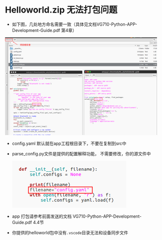 # Helloworld.zip 无法打包问题

- 如下图，几处地方命名需要一致（具体见文档VG710-Python-APP-Development-Guide.pdf 第4章）

![image-20211117174836484](images/image-20211117174836484.png)

- config.yaml 默认就在app工程根目录下，不要在复制到src中

- parse_config.py文件是提供的配置解释功能， 不需要修改，你的源文件中

  ![image-20211117174137361](images/image-20211117174137361.png)

- app 打包请参考前面发送的文档 VG710-Python-APP-Development-Guide.pdf 4.4节

- 你提供的helloworld包中没有`.vscode`目录无法和设备同步文件